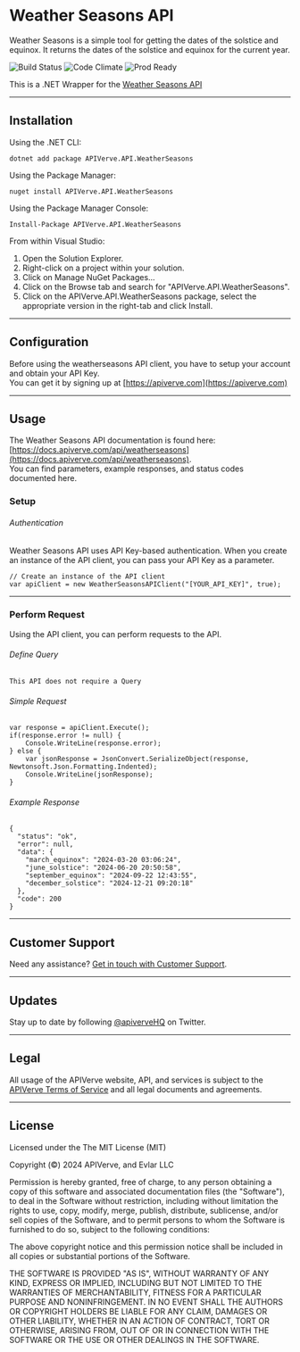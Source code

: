 Weather Seasons API
============

Weather Seasons is a simple tool for getting the dates of the solstice and equinox. It returns the dates of the solstice and equinox for the current year.

![Build Status](https://img.shields.io/badge/build-passing-green)
![Code Climate](https://img.shields.io/badge/maintainability-B-purple)
![Prod Ready](https://img.shields.io/badge/production-ready-blue)

This is a .NET Wrapper for the [Weather Seasons API](https://apiverve.com/marketplace/api/weatherseasons)

---

## Installation

Using the .NET CLI:
```
dotnet add package APIVerve.API.WeatherSeasons
```

Using the Package Manager:
```
nuget install APIVerve.API.WeatherSeasons
```

Using the Package Manager Console:
```
Install-Package APIVerve.API.WeatherSeasons
```

From within Visual Studio:

1. Open the Solution Explorer.
2. Right-click on a project within your solution.
3. Click on Manage NuGet Packages...
4. Click on the Browse tab and search for "APIVerve.API.WeatherSeasons".
5. Click on the APIVerve.API.WeatherSeasons package, select the appropriate version in the right-tab and click Install.


---

## Configuration

Before using the weatherseasons API client, you have to setup your account and obtain your API Key.  
You can get it by signing up at [https://apiverve.com](https://apiverve.com)

---

## Usage

The Weather Seasons API documentation is found here: [https://docs.apiverve.com/api/weatherseasons](https://docs.apiverve.com/api/weatherseasons).  
You can find parameters, example responses, and status codes documented here.

### Setup

###### Authentication
Weather Seasons API uses API Key-based authentication. When you create an instance of the API client, you can pass your API Key as a parameter.

```
// Create an instance of the API client
var apiClient = new WeatherSeasonsAPIClient("[YOUR_API_KEY]", true);
```

---


### Perform Request
Using the API client, you can perform requests to the API.

###### Define Query

```
This API does not require a Query
```

###### Simple Request

```
var response = apiClient.Execute();
if(response.error != null) {
	Console.WriteLine(response.error);
} else {
    var jsonResponse = JsonConvert.SerializeObject(response, Newtonsoft.Json.Formatting.Indented);
    Console.WriteLine(jsonResponse);
}
```

###### Example Response

```
{
  "status": "ok",
  "error": null,
  "data": {
    "march_equinox": "2024-03-20 03:06:24",
    "june_solstice": "2024-06-20 20:50:58",
    "september_equinox": "2024-09-22 12:43:55",
    "december_solstice": "2024-12-21 09:20:18"
  },
  "code": 200
}
```

---

## Customer Support

Need any assistance? [Get in touch with Customer Support](https://apiverve.com/contact).

---

## Updates
Stay up to date by following [@apiverveHQ](https://twitter.com/apiverveHQ) on Twitter.

---

## Legal

All usage of the APIVerve website, API, and services is subject to the [APIVerve Terms of Service](https://apiverve.com/terms) and all legal documents and agreements.

---

## License
Licensed under the The MIT License (MIT)

Copyright (&copy;) 2024 APIVerve, and Evlar LLC

Permission is hereby granted, free of charge, to any person obtaining a copy of this software and associated documentation files (the "Software"), to deal in the Software without restriction, including without limitation the rights to use, copy, modify, merge, publish, distribute, sublicense, and/or sell copies of the Software, and to permit persons to whom the Software is furnished to do so, subject to the following conditions:

The above copyright notice and this permission notice shall be included in all copies or substantial portions of the Software.

THE SOFTWARE IS PROVIDED "AS IS", WITHOUT WARRANTY OF ANY KIND, EXPRESS OR IMPLIED, INCLUDING BUT NOT LIMITED TO THE WARRANTIES OF MERCHANTABILITY, FITNESS FOR A PARTICULAR PURPOSE AND NONINFRINGEMENT. IN NO EVENT SHALL THE AUTHORS OR COPYRIGHT HOLDERS BE LIABLE FOR ANY CLAIM, DAMAGES OR OTHER LIABILITY, WHETHER IN AN ACTION OF CONTRACT, TORT OR OTHERWISE, ARISING FROM, OUT OF OR IN CONNECTION WITH THE SOFTWARE OR THE USE OR OTHER DEALINGS IN THE SOFTWARE.